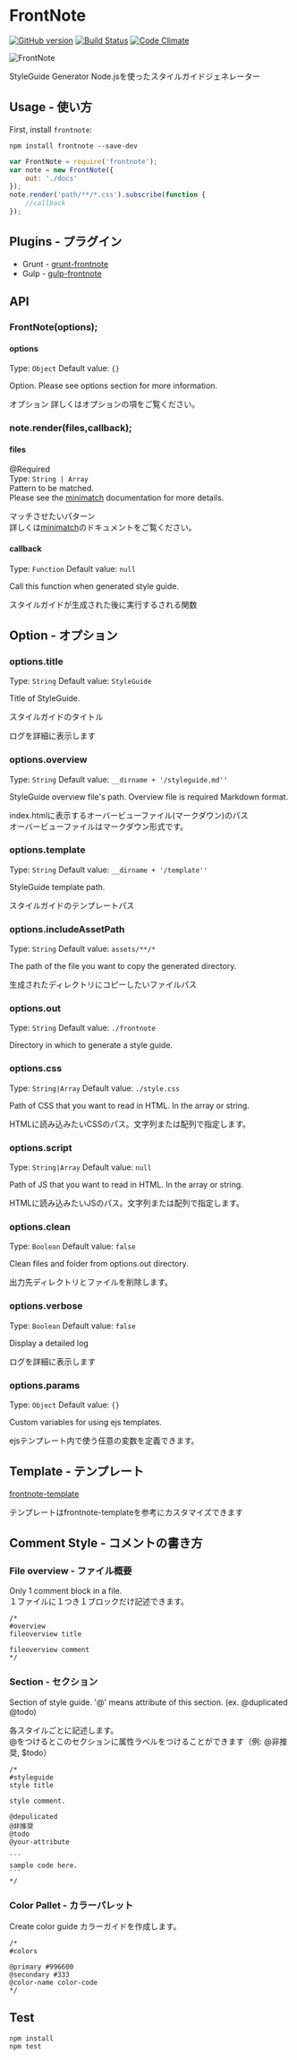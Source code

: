 # FrontNote
[![GitHub version](https://badge.fury.io/gh/frontainer%2Ffrontnote.svg)](http://badge.fury.io/gh/frontainer%2Ffrontnote)
[![Build Status](https://travis-ci.org/frontainer/frontnote.svg)](https://travis-ci.org/frontainer/frontnote)
[![Code Climate](https://codeclimate.com/github/frontainer/frontnote/badges/gpa.svg)](https://codeclimate.com/github/frontainer/frontnote)

![FrontNote](http://frontainer.com/images/frontnote.png)

StyleGuide Generator
Node.jsを使ったスタイルガイドジェネレーター

## Usage - 使い方

First, install `frontnote`:

```shell
npm install frontnote --save-dev
```

```js
var FrontNote = require('frontnote');
var note = new FrontNote({
	out: './docs'
});
note.render('path/**/*.css').subscribe(function {
	//callback
});
```

## Plugins - プラグイン

* Grunt - [grunt-frontnote](https://www.npmjs.org/package/grunt-frontnote)
* Gulp - [gulp-frontnote](https://www.npmjs.org/package/gulp-frontnote)

## API

### FrontNote(options);

#### options
Type: `Object`
Default value: `{}`

Option.
Please see options section for more information.

オプション
詳しくはオプションの項をご覧ください。

### note.render(files,callback);

#### files
@Required  
Type: `String | Array`  
Pattern to be matched.  
Please see the [minimatch](https://github.com/isaacs/minimatch) documentation for more details.

マッチさせたいパターン  
詳しくは[minimatch](https://github.com/isaacs/minimatch)のドキュメントをご覧ください。

#### callback
Type: `Function`
Default value: `null`

Call this function when generated style guide.

スタイルガイドが生成された後に実行するされる関数

## Option - オプション

### options.title
Type: `String`
Default value: `StyleGuide`

Title of StyleGuide.

スタイルガイドのタイトル

ログを詳細に表示します

### options.overview
Type: `String`
Default value: `__dirname + '/styleguide.md''`

StyleGuide overview file's path.
Overview file is required Markdown format.  

index.htmlに表示するオーバービューファイル(マークダウン)のパス  
オーバービューファイルはマークダウン形式です。

### options.template
Type: `String`
Default value: `__dirname + '/template''`

StyleGuide template path.  

スタイルガイドのテンプレートパス

### options.includeAssetPath
Type: `String`
Default value: `assets/**/*`

The path of the file you want to copy the generated directory.

生成されたディレクトリにコピーしたいファイルパス

### options.out
Type: `String`
Default value: `./frontnote`

Directory in which to generate a style guide.

### options.css
Type: `String|Array`
Default value: `./style.css`

Path of CSS that you want to read in HTML. In the array or string.

HTMLに読み込みたいCSSのパス。文字列または配列で指定します。

### options.script
Type: `String|Array`
Default value: `null`

Path of JS that you want to read in HTML. In the array or string.

HTMLに読み込みたいJSのパス。文字列または配列で指定します。

### options.clean
Type: `Boolean`
Default value: `false`

Clean files and folder from options.out directory.

出力先ディレクトリとファイルを削除します。

### options.verbose
Type: `Boolean`
Default value: `false`

Display a detailed log

ログを詳細に表示します

### options.params
Type: `Object`
Default value: `{}`

Custom variables for using ejs templates.

ejsテンプレート内で使う任意の変数を定義できます。

## Template - テンプレート

[frontnote-template](https://github.com/frontainer/frontnote-template)

テンプレートはfrontnote-templateを参考にカスタマイズできます

## Comment Style - コメントの書き方

### File overview - ファイル概要

Only 1 comment block in a file.  
１ファイルに１つき１ブロックだけ記述できます。

	/*
	#overview
	fileoverview title
	
	fileoverview comment
	*/

### Section - セクション

Section of style guide.
'@' means attribute of this section. (ex. @duplicated @todo)

各スタイルごとに記述します。  
@をつけるとこのセクションに属性ラベルをつけることができます（例: @非推奨, $todo）
	
	/*
	#styleguide
	style title

	style comment.

	@depulicated
	@非推奨
	@todo
	@your-attribute

	```
	sample code here.
	```
	*/


### Color Pallet - カラーパレット

Create color guide
カラーガイドを作成します。

	/*
	#colors

	@primary #996600
	@secondary #333
	@color-name color-code
	*/

## Test

```
npm install
npm test
```